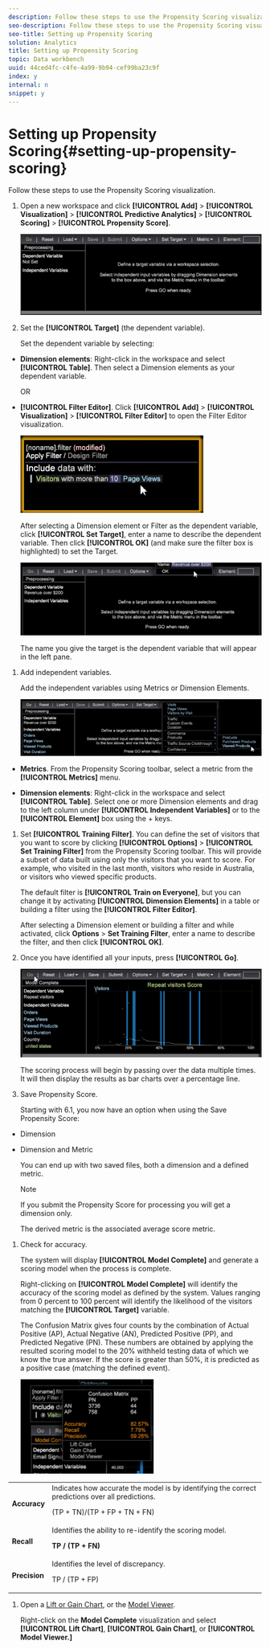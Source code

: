 ```yaml
---
description: Follow these steps to use the Propensity Scoring visualization.
seo-description: Follow these steps to use the Propensity Scoring visualization.
seo-title: Setting up Propensity Scoring
solution: Analytics
title: Setting up Propensity Scoring
topic: Data workbench
uuid: 44ced4fc-c4fe-4a99-9b94-cef99ba23c9f
index: y
internal: n
snippet: y
---
```


# Setting up Propensity Scoring{#setting-up-propensity-scoring}

Follow these steps to use the Propensity Scoring visualization.

1. Open a new workspace and click **[!UICONTROL Add]** > **[!UICONTROL Visualization]** > **[!UICONTROL Predictive Analytics]** > **[!UICONTROL Scoring]** > **[!UICONTROL Propensity Score]**.

   ![](assets/propensity_visualization.png)

1. Set the **[!UICONTROL Target]** (the dependent variable).

   Set the dependent variable by selecting:

* **Dimension elements**: Right-click in the workspace and select **[!UICONTROL Table]**. Then select a Dimension elements as your dependent variable.

  OR 

* **[!UICONTROL Filter Editor]**. Click **[!UICONTROL Add]** > **[!UICONTROL Visualization]** > **[!UICONTROL Filter Editor]** to open the Filter Editor visualization.

   ![](assets/propensity_visualization_filter_editor.png)

   After selecting a Dimension element or Filter as the dependent variable, click **[!UICONTROL Set Target]**, enter a name to describe the dependent variable. Then click **[!UICONTROL OK]** (and make sure the filter box is highlighted) to set the Target. 

   ![](assets/propensity_visualization_setTarget.png)

   The name you give the target is the dependent variable that will appear in the left pane. 
1. Add independent variables.

   Add the independent variables using Metrics or Dimension Elements. 

   ![](assets/propensity_visualization_metrics.png)

* **Metrics**. From the Propensity Scoring toolbar, select a metric from the **[!UICONTROL Metrics]** menu. 

* **Dimension elements**: Right-click in the workspace and select **[!UICONTROL Table]**. Select one or more Dimension elements and drag to the left column under **[!UICONTROL Independent Variables]** or to the **[!UICONTROL Element]** box using the <Ctrl> + <Alt> keys.

1. Set **[!UICONTROL Training Filter]**. You can define the set of visitors that you want to score by clicking **[!UICONTROL Options]** > **[!UICONTROL Set Training Filter]** from the Propensity Scoring toolbar. This will provide a subset of data built using only the visitors that you want to score. For example, who visited in the last month, visitors who reside in Australia, or visitors who viewed specific products.

   The default filter is **[!UICONTROL Train on Everyone]**, but you can change it by activating **[!UICONTROL Dimension Elements]** in a table or building a filter using the **[!UICONTROL Filter Editor]**.

   After selecting a Dimension element or building a filter and while activated, click **Options** > **Set Training Filter**, enter a name to describe the filter, and then click **[!UICONTROL OK]**. 
1. Once you have identified all your inputs, press **[!UICONTROL Go]**.

   ![](assets/propensity_visualization_GO.png)

   The scoring process will begin by passing over the data multiple times. It will then display the results as bar charts over a percentage line. 
1. Save Propensity Score.

   Starting with 6.1, you now have an option when using the Save Propensity Score:

* Dimension 
* Dimension and Metric

   You can end up with two saved files, both a dimension and a defined metric. 

   >[!NOTE]
   >
   >If you submit the Propensity Score for processing you will get a dimension only.

   The derived metric is the associated average score metric. 
1. Check for accuracy.

   The system will display **[!UICONTROL Model Complete]** and generate a scoring model when the process is complete.

   Right-clicking on **[!UICONTROL Model Complete]** will identify the accuracy of the scoring model as defined by the system. Values ranging from 0 percent to 100 percent will identify the likelihood of the visitors matching the **[!UICONTROL Target]** variable.

   The Confusion Matrix gives four counts by the combination of Actual Positive (AP), Actual Negative (AN), Predicted Positive (PP), and Predicted Negative (PN). These numbers are obtained by applying the resulted scoring model to the 20% withheld testing data of which we know the true answer. If the score is greater than 50%, it is predicted as a positive case (matching the defined event). 

   ![](assets/propensity_lift_gain_1.png) 

<table id="table_154BDD6D294C4ED1B8C15EC33B74B199"> 
 <tbody> 
  <tr> 
   <td colname="col1"><b> Accuracy</b> </td> 
   <td colname="col2"> Indicates how accurate the model is by identifying the correct predictions over all predictions. <p>(TP + TN)/(TP + FP + TN + FN) </p> </td> 
  </tr> 
  <tr> 
   <td colname="col1"><b> Recall</b> </td> 
   <td colname="col2"> Identifies the ability to re-identify the scoring model. <p><b>TP / (TP + FN)</b> </p> </td> 
  </tr> 
  <tr> 
   <td colname="col1"><b> Precision</b> </td> 
   <td colname="col2">Identifies the level of discrepancy. <p>TP / (TP + FP) </p> </td> 
  </tr> 
 </tbody> 
</table>

1. Open a [Lift or Gain Chart](../../../../home/c-get-started/c-analysis-vis/c-visitor-propensity/c-propensity-gain-lift-chart.md#concept-0d049f6baf534f7fb97f271843ba6c4a), or the [Model Viewer](../../../../home/c-get-started/c-analysis-vis/c-visitor-propensity/c-propensity-model-viewer.md#concept-9f2593a8218140b7bd132a4c74e159f9).

   Right-click on the **Model Complete** visualization and select **[!UICONTROL Lift Chart]**, **[!UICONTROL Gain Chart]**, or **[!UICONTROL Model Viewer.]** 

